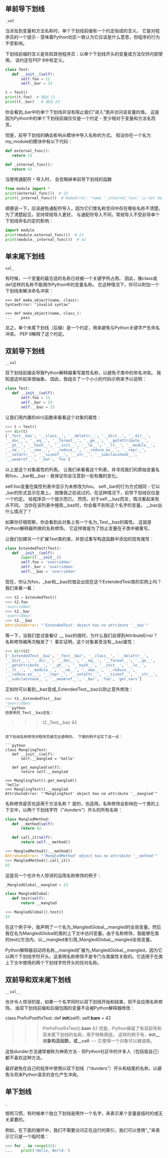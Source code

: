 
## 单前导下划线

```
_val
```

当涉及到变量和方法名称时，单个下划线前缀有一个约定俗成的含义。 它是对程序员的一个提示 - 意味着Python社区一致认为它应该是什么意思，但程序的行为不受影响。

下划线前缀的含义是告知其他程序员：以单个下划线开头的变量或方法仅供内部使用。 该约定在PEP 8中有定义。

```python
class Test:
   def __init__(self):
       self.foo = 11
       self._bar = 23

t = Test()
print(t.foo)  # 输出 11
print(t._bar)   # 输出 23
```

你会看到_bar中的单个下划线并没有阻止我们“进入”类并访问该变量的值。
这是因为Python中的单个下划线前缀仅仅是一个约定 - 至少相对于变量和方法名而言。

但是，前导下划线的确会影响从模块中导入名称的方式。
假设你在一个名为my_module的模块中有以下代码：

```python
def external_func():
   return 23

def _internal_func():
   return 42
```

当使用通配符 `*` 导入时， 会忽略掉单前导下划线的函数

```python
from module import *
print(external_func())  # 23
print(_internal_func())  # NameError: "name '_internal_func' is not defined"
```

顺便说一下，应该避免通配符导入，因为它们使名称空间中存在哪些名称不清楚。 为了清楚起见，坚持常规导入更好。
与通配符导入不同，常规导入不受前导单个下划线命名约定的影响：

```python
import module
print(module.external_func())  # 23
print(module._internal_func())  # 42
```

## 单末尾下划线

```
val_
```

有时候，一个变量的最合适的名称已经被一个关键字所占用。 因此，像class或def这样的名称不能用作Python中的变量名称。 在这种情况下，你可以附加一个下划线来解决命名冲突：
```
>>> def make_object(name, class):
SyntaxError: "invalid syntax"

>>> def make_object(name, class_):
...    pass
```
总之，单个末尾下划线（后缀）是一个约定，用来避免与Python关键字产生命名冲突。 PEP 8解释了这个约定。

## 双前导下划线

```
__val
```

双下划线前缀会导致Python解释器重写属性名称，以避免子类中的命名冲突。
我知道这听起来很抽象。 因此，我组合了一个小小的代码示例来予以说明：

```python
class Test:
   def __init__(self):
       self.foo = 11
       self._bar = 23
       self.__baz = 23
```

让我们用内置的dir()函数来看看这个对象的属性：

```python
>>> t = Test()
>>> dir(t)
['_Test__baz', '__class__', '__delattr__', '__dict__', '__dir__',
'__doc__', '__eq__', '__format__', '__ge__', '__getattribute__',
'__gt__', '__hash__', '__init__', '__le__', '__lt__', '__module__',
'__ne__', '__new__', '__reduce__', '__reduce_ex__', '__repr__',
'__setattr__', '__sizeof__', '__str__', '__subclasshook__',
'__weakref__', '_bar', 'foo']
```

以上是这个对象属性的列表。 让我们来看看这个列表，并寻找我们的原始变量名称foo，_bar和__baz - 我保证你会注意到一些有趣的变化。

self.foo变量在属性列表中显示为未修改为foo。
self._bar的行为方式相同 - 它以_bar的形式显示在类上。 就像我之前说过的，在这种情况下，前导下划线仅仅是一个约定。 给程序员一个提示而已。
然而，对于self.__baz而言，情况看起来有点不同。 当你在该列表中搜索__baz时，你会看不到有这个名字的变量。
__baz出什么情况了？

如果你仔细观察，你会看到此对象上有一个名为_Test__baz的属性。 这就是Python解释器所做的名称修饰。 它这样做是为了防止变量在子类中被重写。

让我们创建另一个扩展Test类的类，并尝试重写构造函数中添加的现有属性：

```python
class ExtendedTest(Test):
   def __init__(self):
       super().__init__()
       self.foo = 'overridden'
       self._bar = 'overridden'
       self.__baz = 'overridden'
```

现在，你认为foo，_bar和__baz的值会出现在这个ExtendedTest类的实例上吗？ 我们来看一看：

```python
>>> t2 = ExtendedTest()
>>> t2.foo
'overridden'
>>> t2._bar
'overridden'
>>> t2.__baz
AttributeError: "'ExtendedTest' object has no attribute '__baz'"
```

等一下，当我们尝试查看t2 .__ baz的值时，为什么我们会得到AttributeError？ 名称修饰被再次触发了！ 事实证明，这个对象甚至没有__baz属性：

```python
>>> dir(t2)
['_ExtendedTest__baz', '_Test__baz', '__class__', '__delattr__',
'__dict__', '__dir__', '__doc__', '__eq__', '__format__', '__ge__',
'__getattribute__', '__gt__', '__hash__', '__init__', '__le__',
'__lt__', '__module__', '__ne__', '__new__', '__reduce__',
'__reduce_ex__', '__repr__', '__setattr__', '__sizeof__', '__str__',
'__subclasshook__', '__weakref__', '_bar', 'foo', 'get_vars']
```

正如你可以看到__baz变成_ExtendedTest__baz以防止意外修改：

```python
>>> t2._ExtendedTest__baz
'overridden'
```python
但原来的_Test__baz还在：

```
>>> t2._Test__baz
42
```

双下划线名称修饰对程序员是完全透明的。 下面的例子证实了这一点：

```python
class ManglingTest:
   def __init__(self):
       self.__mangled = 'hello'

   def get_mangled(self):
       return self.__mangled

>>> ManglingTest().get_mangled()
'hello'
>>> ManglingTest().__mangled
AttributeError: "'ManglingTest' object has no attribute '__mangled'"
```

名称修饰是否也适用于方法名称？ 是的，也适用。名称修饰会影响在一个类的上下文中，以两个下划线字符（"dunders"）开头的所有名称：

```python
class MangledMethod:
   def __method(self):
       return 42

   def call_it(self):
       return self.__method()

>>> MangledMethod().__method()
AttributeError: "'MangledMethod' object has no attribute '__method'"
>>> MangledMethod().call_it()
42
```

这是另一个也许令人惊讶的运用名称修饰的例子：

```python
_MangledGlobal__mangled = 23

class MangledGlobal:
   def test(self):
       return __mangled

>>> MangledGlobal().test()
23
```

在这个例子中，我声明了一个名为_MangledGlobal__mangled的全局变量。然后我在名为MangledGlobal的类的上下文中访问变量。由于名称修饰，我能够在类的test()方法内，以__mangled来引用_MangledGlobal__mangled全局变量。

Python解释器自动将名称__mangled扩展为_MangledGlobal__mangled，因为它以两个下划线字符开头。这表明名称修饰不是专门与类属性关联的。它适用于在类上下文中使用的两个下划线字符开头的任何名称。

## 双前导和双末尾下划线

```
__val__
```

也许令人惊讶的是，如果一个名字同时以双下划线开始和结束，则不会应用名称修饰。 由双下划线前缀和后缀包围的变量不会被Python解释器修改：

class PrefixPostfixTest:
   def __init__(self):
       self.__bam__ = 42

>>> PrefixPostfixTest().__bam__
42
但是，Python保留了有双前导和双末尾下划线的名称，用于特殊用途。 这样的例子有，__init__对象构造函数，或__call__ --- 它使得一个对象可以被调用。

这些dunder方法通常被称为神奇方法 - 但Python社区中的许多人（包括我自己）都不喜欢这种方法。

最好避免在自己的程序中使用以双下划线（“dunders”）开头和结尾的名称，以避免与将来Python语言的变化产生冲突。

## 单下划线

```
_
```

按照习惯，有时候单个独立下划线是用作一个名字，来表示某个变量是临时的或无关紧要的。

例如，在下面的循环中，我们不需要访问正在运行的索引，我们可以使用“_”来表示它只是一个临时值：

```python
>>> for _ in range(32):
...    print('Hello, World.')
```
